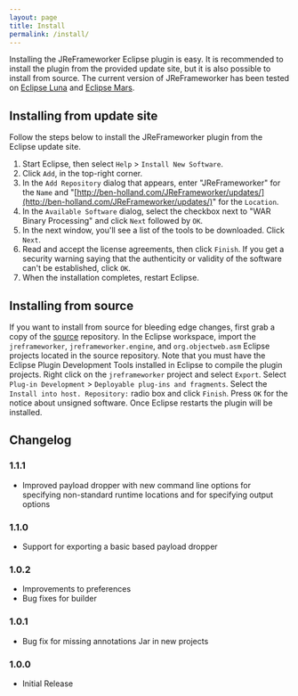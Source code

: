 ```yaml
---
layout: page
title: Install
permalink: /install/
---
```


Installing the JReFrameworker Eclipse plugin is easy.  It is recommended to install the plugin from the provided update site, but it is also possible to install from source. The current version of JReFrameworker has been tested on [Eclipse Luna](https://eclipse.org/luna/) and [Eclipse Mars](https://www.eclipse.org/downloads/packages/release/Mars/1).
        
## Installing from update site
Follow the steps below to install the JReFrameworker plugin from the Eclipse update site.

1. Start Eclipse, then select `Help` &gt; `Install New Software`.
2. Click `Add`, in the top-right corner.
3. In the `Add Repository` dialog that appears, enter &quot;JReFrameworker&quot; for the `Name` and &quot;[http://ben-holland.com/JReFrameworker/updates/](http://ben-holland.com/JReFrameworker/updates/)&quot; for the `Location`.
4. In the `Available Software` dialog, select the checkbox next to "WAR Binary Processing" and click `Next` followed by `OK`.
5. In the next window, you'll see a list of the tools to be downloaded. Click `Next`.
6. Read and accept the license agreements, then click `Finish`. If you get a security warning saying that the authenticity or validity of the software can't be established, click `OK`.
7. When the installation completes, restart Eclipse.

## Installing from source
If you want to install from source for bleeding edge changes, first grab a copy of the [source](https://github.com/benjholla/JReFrameworker) repository. In the Eclipse workspace, import the `jreframeworker`, `jreframeworker.engine`, and `org.objectweb.asm` Eclipse projects located in the source repository. Note that you must have the Eclipse Plugin Development Tools installed in Eclipse to compile the plugin projects. Right click on the `jreframeworker` project and select `Export`.  Select `Plug-in Development` &gt; `Deployable plug-ins and fragments`.  Select the `Install into host. Repository:` radio box and click `Finish`.  Press `OK` for the notice about unsigned software.  Once Eclipse restarts the plugin will be installed.

## Changelog

### 1.1.1
- Improved payload dropper with new command line options for specifying non-standard runtime locations and for specifying output options

### 1.1.0
- Support for exporting a basic based payload dropper

### 1.0.2
- Improvements to preferences
- Bug fixes for builder

### 1.0.1
- Bug fix for missing annotations Jar in new projects

### 1.0.0
- Initial Release